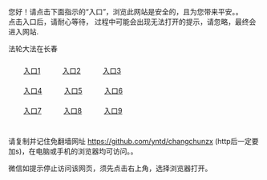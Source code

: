 您好！请点击下面指示的“入口”，浏览此网站是安全的，且为您带来平安。。 <br/>
点击入口后，请耐心等待， 过程中可能会出现无法打开的提示，请忽略，最终会进入网站. </br>

法轮大法在长春<br/>
<div style="padding:10px"><a style="margin:20px" target="_blank" href="https://d1er5g6rmrxvs1.cloudfront.net/2Qpsp?npqbrd" id="ccLink1" rel="nofollow">入口1</a> <a target="_blank" style="margin:20px" href="https://d2o8exnolnneri.cloudfront.net/2Qpsp?vmjmvpay" id="ccLink2" rel="nofollow">入口2</a> <a style="margin:20px" target="_blank" href="https://d2u93v2q3zv82l.cloudfront.net/2Qpsp?cxqsjgnd" id="ccLink3" rel="nofollow">入口3</a></div>

<div style="padding:10px" ><a style="margin:20px" target="_blank" href="https://d1er5g6rmrxvs1.cloudfront.net/2Qpsp?npqbrd" id="ccLink4" rel="nofollow">入口4</a> <a style="margin:20px" href="https://d2o8exnolnneri.cloudfront.net/2Qpsp?vmjmvpay" target="_blank" id="ccLink5" rel="nofollow">入口5</a> <a style="margin:20px" href="https://d2u93v2q3zv82l.cloudfront.net/2Qpsp?cxqsjgnd" target="_blank" id="ccLink6" rel="nofollow">入口6</a></div>

<div style="padding:10px"><a style="margin:20px" target="_blank" href="https://d1er5g6rmrxvs1.cloudfront.net/2Qpsp?npqbrd" id="ccLink7" rel="nofollow">入口7</a> <a style="margin:20px" href="https://d2o8exnolnneri.cloudfront.net/2Qpsp?vmjmvpay" target="_blank" id="ccLink8" rel="nofollow">入口8</a> <a style="margin:20px" target="_blank" href="https://d2u93v2q3zv82l.cloudfront.net/2Qpsp?cxqsjgnd" id="ccLink9" rel="nofollow">入口9</a></div>

<br/>



请复制并记住免翻墙网址 https://github.com/yntd/changchunzx (http后一定要加s)，在电脑或手机的浏览器均可访问。。<br/>

微信如提示停止访问该网页，须先点击右上角，选择浏览器打开。
